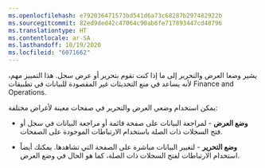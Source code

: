 ```yaml
---
ms.openlocfilehash: e792036471573bd541d6a73c68287b297482922b
ms.sourcegitcommit: 82ed9ded42c47064c90ab6fe717893447cd48796
ms.translationtype: HT
ms.contentlocale: ar-SA
ms.lasthandoff: 10/19/2020
ms.locfileid: "6071662"
---
```

يشير وضعا العرض والتحرير إلى ما إذا كنت تقوم بتحرير أو عرض سجل. هذا التمييز مهم، لأنه يساعد في منع التحديثات غير المقصودة للبيانات في تطبيقات Finance and Operations.

يمكن استخدام وضعي العرض والتحرير في صفحات معينة لأغراض مختلفة:

- **وضع العرض** - لمراجعة البيانات على صفحة قائمة أو مراجعة البيانات في سجل أو فتح السجلات ذات الصلة باستخدام الارتباطات الموجودة على الصفحات.

- **وضع التحرير** - لتغيير البيانات مباشرة على الصفحة التي تشاهدها. يمكنك أيضاً استخدام الارتباطات لفتح السجلات ذات الصلة، كما هو الحال في وضع العرض. 
